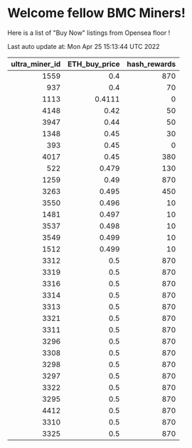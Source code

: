 # Welcome fellow BMC Miners!
Here is a list of "Buy Now" listings from Opensea floor !


Last auto update at: Mon Apr 25 15:13:44 UTC 2022


|   ultra_miner_id |   ETH_buy_price |   hash_rewards |
|-----------------:|----------------:|---------------:|
|             1559 |          0.4    |            870 |
|              937 |          0.4    |             70 |
|             1113 |          0.4111 |              0 |
|             4148 |          0.42   |             50 |
|             3947 |          0.44   |             50 |
|             1348 |          0.45   |             30 |
|              393 |          0.45   |              0 |
|             4017 |          0.45   |            380 |
|              522 |          0.479  |            130 |
|             1259 |          0.49   |            870 |
|             3263 |          0.495  |            450 |
|             3550 |          0.496  |             10 |
|             1481 |          0.497  |             10 |
|             3537 |          0.498  |             10 |
|             3549 |          0.499  |             10 |
|             1512 |          0.499  |             10 |
|             3312 |          0.5    |            870 |
|             3319 |          0.5    |            870 |
|             3316 |          0.5    |            870 |
|             3314 |          0.5    |            870 |
|             3313 |          0.5    |            870 |
|             3321 |          0.5    |            870 |
|             3311 |          0.5    |            870 |
|             3296 |          0.5    |            870 |
|             3308 |          0.5    |            870 |
|             3298 |          0.5    |            870 |
|             3297 |          0.5    |            870 |
|             3322 |          0.5    |            870 |
|             3295 |          0.5    |            870 |
|             4412 |          0.5    |            870 |
|             3310 |          0.5    |            870 |
|             3325 |          0.5    |            870 |